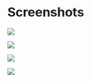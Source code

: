 # Screenshots

[![](https://raw.githubusercontent.com/wiki/zaproxy/zaproxy/images/zap1-3alertshelp-sm.jpg)](http://code.google.com/p/zaproxy/wiki/ScreenshotAlerts)
<p>
<a href='http://code.google.com/p/zaproxy/wiki/ScreenshotHelp'><img src='https://raw.githubusercontent.com/wiki/zaproxy/zaproxy/images/zap1-3fuzz-sm.jpg' /></a>
<p>
<p>
<a href='http://code.google.com/p/zaproxy/wiki/ScreenshotHistory'><img src='https://raw.githubusercontent.com/wiki/zaproxy/zaproxy/images/zap1-3historyfilter-sm.jpg' /></a>
<p>
<a href='http://code.google.com/p/zaproxy/wiki/ScreenshotSearch'><img src='https://raw.githubusercontent.com/wiki/zaproxy/zaproxy/images/zap1-3search-sm.jpg' /></a>
